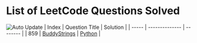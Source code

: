 
# List of LeetCode Questions Solved
![Auto Update](https://github.com/WindJammer6/14.-My-Leetcode-Solutions/actions/workflows/update_readme.yml/badge.svg)
| Index | Question Title | Solution |
| ----- | -------------- | -------- |
| 859 | [BuddyStrings](https://leetcode.com/problems/buddystrings) | [Python](https://github.com/WindJammer6/14.-My-Leetcode-Solutions/blob/main/1_Easy_LeetCode_Question/leetcode_859_BuddyStrings.py) |
